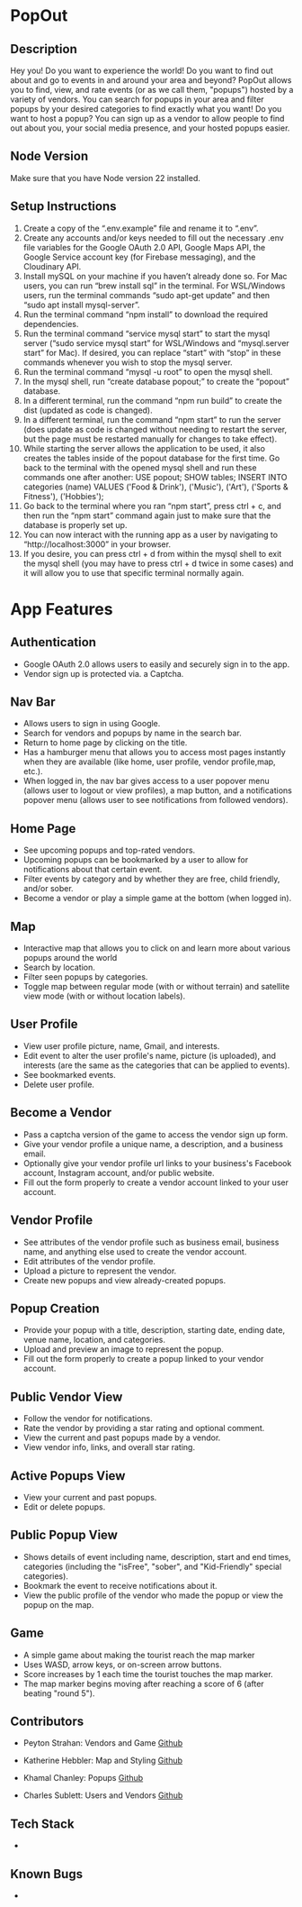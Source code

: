 # PopOut

## Description
Hey you! Do you want to experience the world! Do you want to find out about and go to events in and around your area and beyond? PopOut allows you to find, view, and rate events (or as we call them, "popups") hosted by a variety of vendors. You can search for popups in your area and filter popups by your desired categories to find exactly what you want! Do you want to host a popup? You can sign up as a vendor to allow people to find out about you, your social media presence, and your hosted popups easier.

## Node Version
Make sure that you have Node version 22 installed.

## Setup Instructions
1. Create a copy of the “.env.example” file and rename it to “.env”.
2. Create any accounts and/or keys needed to fill out the necessary .env file variables for the Google OAuth 2.0 API, Google Maps API, the Google Service account key (for Firebase messaging), and the Cloudinary API.
3. Install mySQL on your machine if you haven’t already done so. For Mac users, you can run “brew install sql” in the terminal. For WSL/Windows users, run the terminal commands “sudo apt-get update” and then “sudo apt install mysql-server”.
4. Run the terminal command “npm install” to download the required dependencies.
5. Run the terminal command “service mysql start” to start the mysql server (“sudo service mysql start” for WSL/Windows and “mysql.server start” for Mac). If desired, you can replace “start” with “stop” in these commands whenever you wish to stop the mysql server.
6. Run the terminal command “mysql -u root” to open the mysql shell.
7. In the mysql shell, run “create database popout;” to create the “popout” database.
8. In a different terminal, run the command “npm run build” to create the dist (updated as code is changed).
9. In a different terminal, run the command “npm start” to run the server (does update as code is changed without needing to restart the server, but the page must be restarted manually for changes to take effect).
10. While starting the server allows the application to be used, it also creates the tables inside of the popout database for the first time. Go back to the terminal with the opened mysql shell and run these commands one after another:
USE popout;
SHOW tables;
INSERT INTO categories (name) VALUES ('Food & Drink'), ('Music'), ('Art'), ('Sports & Fitness'), ('Hobbies');
11. Go back to the terminal where you ran “npm start”, press ctrl + c, and then run the “npm start” command again just to make sure that the database is properly set up.
12. You can now interact with the running app as a user by navigating to “http://localhost:3000” in your browser.
13. If you desire, you can press ctrl + d from within the mysql shell to exit the mysql shell (you may have to press ctrl + d twice in some cases) and it will allow you to use that specific terminal normally again.

# App Features

## Authentication
- Google OAuth 2.0 allows users to easily and securely sign in to the app.
- Vendor sign up is protected via. a Captcha.

## Nav Bar
- Allows users to sign in using Google.
- Search for vendors and popups by name in the search bar.
- Return to home page by clicking on the title.
- Has a hamburger menu that allows you to access most pages instantly when they are available (like home, user profile, vendor profile,map, etc.).
- When logged in, the nav bar gives access to a user popover menu (allows user to logout or view profiles), a map button, and a notifications popover menu (allows user to see notifications from followed vendors).

## Home Page
- See upcoming popups and top-rated vendors.
- Upcoming popups can be bookmarked by a user to allow for notifications about that certain event.
- Filter events by category and by whether they are free, child friendly, and/or sober.
- Become a vendor or play a simple game at the bottom (when logged in).

## Map
- Interactive map that allows you to click on and learn more about various popups around the world
- Search by location.
- Filter seen popups by categories.
- Toggle map between regular mode (with or without terrain) and satellite view mode (with or without location labels).

## User Profile
- View user profile picture, name, Gmail, and interests.
- Edit event to alter the user profile's name, picture (is uploaded), and interests (are the same as the categories that can be applied to events).
- See bookmarked events.
- Delete user profile.

## Become a Vendor
- Pass a captcha version of the game to access the vendor sign up form.
- Give your vendor profile a unique name, a description, and a business email.
- Optionally give your vendor profile url links to your business's Facebook account, Instagram account, and/or public website.
- Fill out the form properly to create a vendor account linked to your user account.

## Vendor Profile
- See attributes of the vendor profile such as business email, business name, and anything else used to create the vendor account.
- Edit attributes of the vendor profile.
- Upload a picture to represent the vendor.
- Create new popups and view already-created popups.

## Popup Creation
- Provide your popup with a title, description, starting date, ending date, venue name, location, and categories.
- Upload and preview an image to represent the popup.
- Fill out the form properly to create a popup linked to your vendor account.

## Public Vendor View
- Follow the vendor for notifications.
- Rate the vendor by providing a star rating and optional comment.
- View the current and past popups made by a vendor.
- View vendor info, links, and overall star rating.

## Active Popups View
- View your current and past popups.
- Edit or delete popups.

## Public Popup View
- Shows details of event including name, description, start and end times, categories (including the "isFree", "sober", and "Kid-Friendly" special categories).
- Bookmark the event to receive notifications about it.
- View the public profile of the vendor who made the popup or view the popup on the map.

## Game
- A simple game about making the tourist reach the map marker
- Uses WASD, arrow keys, or on-screen arrow buttons.
- Score increases by 1 each time the tourist touches the map marker.
- The map marker begins moving after reaching a score of 6 (after beating "round 5").

## Contributors
- Peyton Strahan: Vendors and Game [Github](https://github.com/PeytonStrahan)

- Katherine Hebbler: Map and Styling [Github](https://github.com/khebbler)

- Khamal Chanley: Popups [Github](https://github.com/khamal22)

- Charles Sublett: Users and Vendors [Github](https://github.com/BMH397)

## Tech Stack
  - 

## Known Bugs
  - 